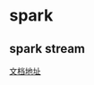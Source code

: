# spark

## spark stream

[文档地址](http://spark.apache.org/docs/latest/streaming-programming-guide.html#overview)



